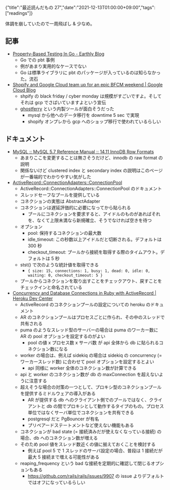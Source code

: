 {"title":"最近読んだもの 27","date":"2021-12-13T01:00:00+09:00","tags":["readings"]}

体調を崩していたので一周飛ばし & 少なめ。

## 記事

- [Property\-Based Testing In Go \- Earthly Blog](https://earthly.dev/blog/property-based-testing/)
	- Go での pbt 事例
	- 例があまり実用的なケースでない
	- Go は標準ライブラリに pbt のパッケージが入っているのは知らなかった。流石
- [Shopify and Google Cloud team up for an epic BFCM weekend \| Google Cloud Blog](https://cloud.google.com/blog/topics/retail/shopify-and-google-cloud-team-up-for-an-epic-bfcm-weekend)
	- shpify の black friday / cyber monday は規模がすごいですよ。そしてそれは gcp でさばいていますよという宣伝
	- [ghostferry](https://shopify.github.io/ghostferry/master/index.html) という内製ツールが面白そうだった
		- mysql から他へのデータ移行を downtime 5 sec で実現
		- shopify オンプレから gcp へのショップ移行で使われているらしい

## ドキュメント

- [MySQL :: MySQL 5\.7 Reference Manual :: 14\.11 InnoDB Row Formats](https://dev.mysql.com/doc/refman/5.7/en/innodb-row-format.html)
	- あまりここを変更することは無さそうだけど、innodb の raw format の説明
	- 関係ないけど clustered index と secondary index の説明はこのページが一番端的でわかりやすい気がした
- [ActiveRecord::ConnectionAdapters::ConnectionPool](https://api.rubyonrails.org/classes/ActiveRecord/ConnectionAdapters/ConnectionPool.html)
	- ActiveRecord::ConnectionAdapters::ConnectionPool のドキュメント
	- スレッドセーフなプールを提供している
	- コネクションの実態は AbstractAdapter
	- コネクションは遅延評価的に必要になってから貼られる
		- プールにコネクションを要求すると、アイドルのものがあればそれを、なくて上限未満なら新規確立、そうでなければ空きを待つ
	- オプション
		- pool: 保持するコネクションの最大数
		- idle_timeout: この秒数以上アイドルだと切断される。デフォルトは 300 秒
		- checkout_timeout: プールから接続を取得する際のタイムアウト。デフォルトは 5 秒
	- stst() で次のような統計値を取得できる
		- `{ size: 15, connections: 1, busy: 1, dead: 0, idle: 0, waiting: 0, checkout_timeout: 5 }`
	- プールからコネクションを取り出すことをチェックアウト、戻すことをチェックインと命名されている
- [Concurrency and Database Connections in Ruby with ActiveRecord \| Heroku Dev Center](https://devcenter.heroku.com/articles/concurrency-and-database-connections)
	- ActiveRecord のコネクションプールの設定についての heroku のドキュメント
	- AR のコネクションプールはプロセスごとに作られ、その中のスレッドで共有される
	- puma のようなスレッド型のサーバーの場合は puma のワーカー数に AR の pool オプションを設定するのがよい
		- pool の値 x プロセス数 x サーバ数 が api 全体から db に貼られるコネクション数になる
	- worker の場合は、例えば sidekiq の場合は sidekiq の concurrency (= ワーカースレッド数) に合わせて pool オプションを設定するとよい
		- api 同様に worker 全体のコネクション数が計算できる
	- api と worker のコネクション数が db の maxConnection を超えないように注意する
	- 超えそうな場合の対策の一つとして、プロキシ型のコネクションプールを提供するミドルウェアの導入がある
		- AR が提供する db へのクライアント側でのプールではなく、クライアントと db の間でプロキシとして動作するタイプのもの。プロセス単位ではなくサーバ単位でコネクションを共有できる
		- postgresql だと PgBouncer が有名
		- プリペアードステートメントなど使えない機能もある
	- コネクションが bad state (= 接続済みだが使えなくなっている接続) の場合、db へのコネクション数が増える
	- そのため pool 値をスレッド数近くの値に揃えておくことを検討する
		- 例えば pool 5 で 1 スレッドのサーバ設定の場合、普段は 1 接続だが最大 5 接続まで増える可能性がある
	- reaping_frequency という bad な接続を定期的に確認して閉じるオプションもある
		- https://github.com/rails/rails/issues/9907 の issue よりデフォルトではオフになっているらしい
